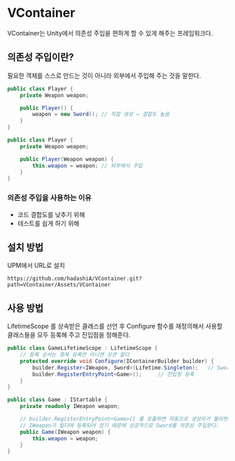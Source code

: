 # VContainer
VContainer는 Unity에서 의존성 주입을 편하게 할 수 있게 해주는 프레임워크다.

## 의존성 주입이란?
필요한 객체를 스스로 만드는 것이 아니라 외부에서 주입해 주는 것을 말한다.

``` C#
public class Player {
    private Weapon weapon;

    public Player() {
        weapon = new Sword(); // 직접 생성 → 결합도 높음
    }
}

public class Player {
    private Weapon weapon;

    public Player(Weapon weapon) {
        this.weapon = weapon; // 외부에서 주입
    }
}
```

### 의존성 주입을 사용하는 이유
- 코드 결합도를 낮추기 위해
- 테스트를 쉽게 하기 위해


## 설치 방법
UPM에서 URL로 설치
```
https://github.com/hadashiA/VContainer.git?path=VContainer/Assets/VContainer
```


## 사용 방법
LifetimeScope 를 상속받은 클래스를 선언 후
Configure 함수를 재정의해서 사용할 클래스들을 모두 등록해 주고 진입점을 정해준다.

``` C#
public class GameLifetimeScope : LifetimeScope {
    // 등록 순서는 중복 등록만 아니면 상관 없다
    protected override void Configure(IContainerBuilder builder) {
        builder.Register<IWeapon, Sword>(Lifetime.Singleton);   // Sword를 싱글톤으로 등록해 IWeapon 타입이 필요하면 Sword를 반환한다.
        builder.RegisterEntryPoint<Game>();     // 진입점 등록
    }
}

public class Game : IStartable {
    private readonly IWeapon weapon;

    // builder.RegisterEntryPoint<Game>() 를 호출하면 자동으로 생성자가 불리면서 생성된다.
    // IWeapon가 빌더에 등록되어 있기 때문에 성공적으로 Sword를 의존성 주입한다.
    public Game(IWeapon weapon) {
        this.weapon = weapon;
    }
}
```
